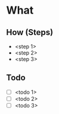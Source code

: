 # What

## How (Steps)
- <step 1>
- <step 2>
- <step 3>

## Todo
- [ ] <todo 1>
- [ ] <todo 2>
- [ ] <todo 3>

